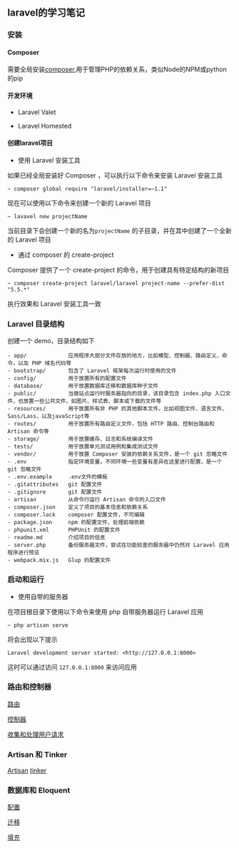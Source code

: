 ## laravel的学习笔记

### 安装

#### Composer

需要全局安装[composer](https://getcomposer.org),用于管理PHP的依赖关系，类似Node的NPM或python的pip

#### 开发环境
    
- Laravel Valet
    
- Laravel Homested
    
    
#### 创建laravel项目

- 使用 Laravel 安装工具
    
如果已经全局安装好 Composer ，可以执行以下命令来安装 Laravel 安装工具

`~ composer global require "laravel/installer=~1.1"`

现在可以使用以下命令来创建一个新的 Laravel 项目

`~ lavavel new projectName`

当前目录下会创建一个新的名为`projectName` 的子目录，并在其中创建了一个全新的 Laravel 项目

- 通过 composer 的 create-project

Composer 提供了一个 create-project 的命令，用于创建具有特定结构的新项目

`~ composer create-project laravel/laravel project-name --prefer-dist "5.5.*"`

执行效果和 Laravel 安装工具一致

### Laravel 目录结构

创建一个 demo，目录结构如下

````
- app/             应用程序大部分文件存放的地方，比如模型、控制器、路由定义、命令，以及 PHP 域名代码等
- bootstrap/       包含了 Laravel 框架每次运行时使用的文件
- config/          用于放置所有的配置文件
- database/        用于放置数据库迁移和数据库种子文件
- public/          当做站点运行时服务器指向的目录，该目录包含 index.php 入口文件，也放置一些公共文件，如图片、样式表、脚本或下载的文件等
- resources/       用于放置所有非 PHP 的其他脚本文件，比如视图文件、语言文件、Sass/Lass，以及javaScript等
- routes/          用于放置所有路由定义文件，包括 HTTP 路由、控制台路由和 Artisan 命令等 
- storage/         用于放置缓存、日志和系统编译文件
- tests/           用于放置单元测试用例和集成测试文件
- vendor/          用于放置 Composer 安装的依赖关系文件，是一个 git 忽略文件
- .env             指定环境变量，不同环境一些变量有差异在这里进行配置，是一个 git 忽略文件
- .env.example     .env文件的模板
- .gitattributes   git 配置文件
- .gitignore       git 配置文件
- artisan          从命令行运行 Artisan 命令的入口文件
- composer.json    定义了项目的基本信息和依赖关系
- composer.lock    composer 配置文件，不可编辑
- package.json     npm 的配置文件，处理前端依赖
- phpunit.xml      PHPUnit 的配置文件
- readme.md        介绍项目的信息
- server.php       备份服务器文件，尝试在功能较差的服务器中仍然对 Laravel 应用程序进行预览
- webpack.mix.js   Glup 的配置文件
````

### 启动和运行

- 使用自带的服务器

在项目根目录下使用以下命令来使用 php 自带服务器运行 Laravel 应用

`~ php artisan serve`

将会出现以下提示

`Laravel development server started: <http://127.0.0.1:8000>`

这时可以通过访问 `127.0.0.1:8000` 来访问应用

### 路由和控制器

[路由](./route&controller/route.md)

[控制器](./route&controller/controller.md)

[收集和处理用户请求](./urequest/urequst.md)

### Artisan 和 Tinker

[Artisan](./artisan&tinker/artisan.md)
[tinker](./aritsan&tinker/tinker.md)

### 数据库和 Eloquent

[配置](./database/配置.md)

[迁移](./database/迁移.md)

[填充](./database/填充.md)